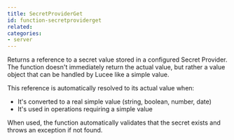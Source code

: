 ```yaml
---
title: SecretProviderGet
id: function-secretproviderget
related:
categories:
- server
---
```


Returns a reference to a secret value stored in a configured Secret Provider. The function doesn't immediately return the actual value, but rather a value object that can be handled by Lucee like a simple value.

This reference is automatically resolved to its actual value when:

- It's converted to a real simple value (string, boolean, number, date)
- It's used in operations requiring a simple value

When used, the function automatically validates that the secret exists and throws an exception if not found.